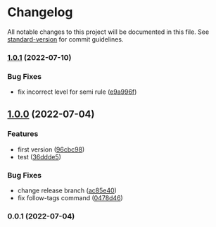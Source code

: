 # Changelog

All notable changes to this project will be documented in this file. See [standard-version](https://github.com/conventional-changelog/standard-version) for commit guidelines.

### [1.0.1](https://github.com/ezequieltejada/eslint-config-teja-base/compare/v1.0.0...v1.0.1) (2022-07-10)


### Bug Fixes

* fix incorrect level for semi rule ([e9a996f](https://github.com/ezequieltejada/eslint-config-teja-base/commit/e9a996f6863a25b003a07b334f8fb8bc09ce62be))

## [1.0.0](https://github.com/ezequieltejada/eslint-config-teja-base/compare/v0.0.1...v1.0.0) (2022-07-04)


### Features

* first version ([96cbc98](https://github.com/ezequieltejada/eslint-config-teja-base/commit/96cbc98167c7c8038d0dac16838a3e8e0d623c99))
* test ([36ddde5](https://github.com/ezequieltejada/eslint-config-teja-base/commit/36ddde55550ec4f564b841ce416eaf7e6d568962))


### Bug Fixes

* change release branch ([ac85e40](https://github.com/ezequieltejada/eslint-config-teja-base/commit/ac85e4084c55ff70d5f6da7898f403614ba95c65))
* fix follow-tags command ([0478d46](https://github.com/ezequieltejada/eslint-config-teja-base/commit/0478d464c2827a35f340857f18b2241b1449ebbe))

### 0.0.1 (2022-07-04)
